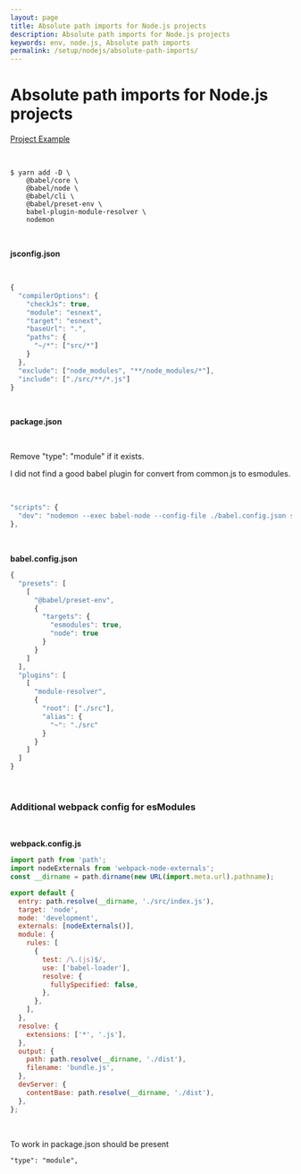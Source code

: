 ```yaml
---
layout: page
title: Absolute path imports for Node.js projects
description: Absolute path imports for Node.js projects
keywords: env, node.js, Absolute path imports
permalink: /setup/nodejs/absolute-path-imports/
---
```


# Absolute path imports for Node.js projects

[Project Example](https://github.com/webmakaka/Test-Driven-Development-with-Nodejs)

<br/>

```
$ yarn add -D \
    @babel/core \
    @babel/node \
    @babel/cli \
    @babel/preset-env \
    babel-plugin-module-resolver \
    nodemon
```

<br/>

**jsconfig.json**

<br/>

```js
{
  "compilerOptions": {
    "checkJs": true,
    "module": "esnext",
    "target": "esnext",
    "baseUrl": ".",
    "paths": {
      "~/*": ["src/*"]
    }
  },
  "exclude": ["node_modules", "**/node_modules/*"],
  "include": ["./src/**/*.js"]
}
```

<br/>

**package.json**

<br/>

Remove "type": "module" if it exists.

I did not find a good babel plugin for convert from common.js to esmodules.

<br/>

```js
"scripts": {
  "dev": "nodemon --exec babel-node --config-file ./babel.config.json src/index.js",
},
```

<br/>

**babel.config.json**

```js
{
  "presets": [
    [
      "@babel/preset-env",
      {
        "targets": {
          "esmodules": true,
          "node": true
        }
      }
    ]
  ],
  "plugins": [
    [
      "module-resolver",
      {
        "root": ["./src"],
        "alias": {
          "~": "./src"
        }
      }
    ]
  ]
}
```

<br/>

### Additional webpack config for esModules

<br/>

**webpack.config.js**

```js
import path from 'path';
import nodeExternals from 'webpack-node-externals';
const __dirname = path.dirname(new URL(import.meta.url).pathname);

export default {
  entry: path.resolve(__dirname, './src/index.js'),
  target: 'node',
  mode: 'development',
  externals: [nodeExternals()],
  module: {
    rules: [
      {
        test: /\.(js)$/,
        use: ['babel-loader'],
        resolve: {
          fullySpecified: false,
        },
      },
    ],
  },
  resolve: {
    extensions: ['*', '.js'],
  },
  output: {
    path: path.resolve(__dirname, './dist'),
    filename: 'bundle.js',
  },
  devServer: {
    contentBase: path.resolve(__dirname, './dist'),
  },
};
```

<br/>

To work in package.json should be present

```
"type": "module",
```
